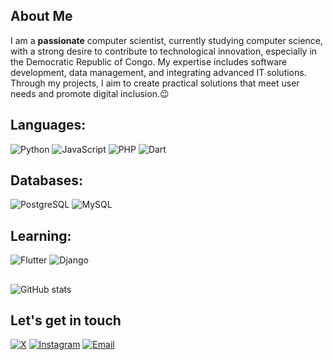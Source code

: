 ## About Me

I am a **passionate** computer scientist, currently studying computer science, with a strong desire to contribute to technological innovation, especially in the Democratic Republic of Congo. My expertise includes software development, data management, and integrating advanced IT solutions. Through my projects, I aim to create practical solutions that meet user needs and promote digital inclusion.😉

## Languages:
![Python](https://img.shields.io/badge/-Python-3776AB?style=flat-square&logo=python&logoColor=white)
![JavaScript](https://img.shields.io/badge/-JavaScript-F7DF1E?style=flat-square&logo=javascript&logoColor=black)
![PHP](https://img.shields.io/badge/-PHP-777BB4?style=flat-square&logo=php&logoColor=white)
![Dart](https://img.shields.io/badge/-Dart-0175C2?style=flat-square&logo=dart&logoColor=white)

## Databases:
![PostgreSQL](https://img.shields.io/badge/-PostgreSQL-4169E1?style=flat-square&logo=postgresql&logoColor=white)
![MySQL](https://img.shields.io/badge/-MySQL-4479A1?style=flat-square&logo=mysql&logoColor=white)

## Learning:
![Flutter](https://img.shields.io/badge/-Flutter-02569B?style=flat-square&logo=flutter&logoColor=white)
![Django](https://img.shields.io/badge/-Django-092E20?style=flat-square&logo=django&logoColor=white)


## 

![GitHub stats](https://github-readme-stats.vercel.app/api?username=eliezermga&show_icons=true&theme=tokyonight)


## Let's get in touch

<p align="left">
  <a href="https://x.com/EliezerMga"><img alt="X" src="https://img.shields.io/badge/EliezerMga-000000?style=flat-square&logo=x&logoColor=white"></a>
  <a href="https://instagram.com/eliezer_mga"><img alt="Instagram" src="https://img.shields.io/badge/Eliezer_Mga-E1306C?style=flat-square&logo=instagram&logoColor=white"></a>
  <a href="mailto:eliezermunung@outlook.fr">
    <img alt="Email" src="https://img.shields.io/badge/Email-Eliezer-0078D4?style=flat-square&logo=microsoft-outlook&logoColor=white"></a>
</p>


